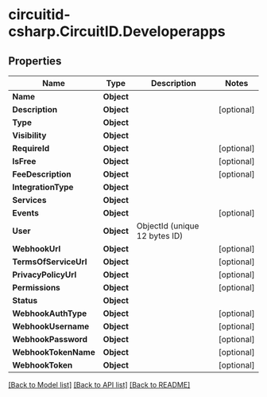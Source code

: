 
# circuitid-csharp.CircuitID.Developerapps

## Properties

Name | Type | Description | Notes
------------ | ------------- | ------------- | -------------
**Name** | **Object** |  | 
**Description** | **Object** |  | [optional] 
**Type** | **Object** |  | 
**Visibility** | **Object** |  | 
**RequireId** | **Object** |  | [optional] 
**IsFree** | **Object** |  | [optional] 
**FeeDescription** | **Object** |  | [optional] 
**IntegrationType** | **Object** |  | 
**Services** | **Object** |  | 
**Events** | **Object** |  | [optional] 
**User** | **Object** | ObjectId (unique 12 bytes ID) | 
**WebhookUrl** | **Object** |  | [optional] 
**TermsOfServiceUrl** | **Object** |  | [optional] 
**PrivacyPolicyUrl** | **Object** |  | [optional] 
**Permissions** | **Object** |  | [optional] 
**Status** | **Object** |  | 
**WebhookAuthType** | **Object** |  | [optional] 
**WebhookUsername** | **Object** |  | [optional] 
**WebhookPassword** | **Object** |  | [optional] 
**WebhookTokenName** | **Object** |  | [optional] 
**WebhookToken** | **Object** |  | [optional] 

[[Back to Model list]](../README.md#documentation-for-models)
[[Back to API list]](../README.md#documentation-for-api-endpoints)
[[Back to README]](../README.md)

